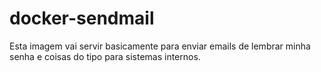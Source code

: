 # docker-sendmail

Esta imagem vai servir basicamente para enviar emails de lembrar minha senha e coisas do tipo para sistemas internos.
